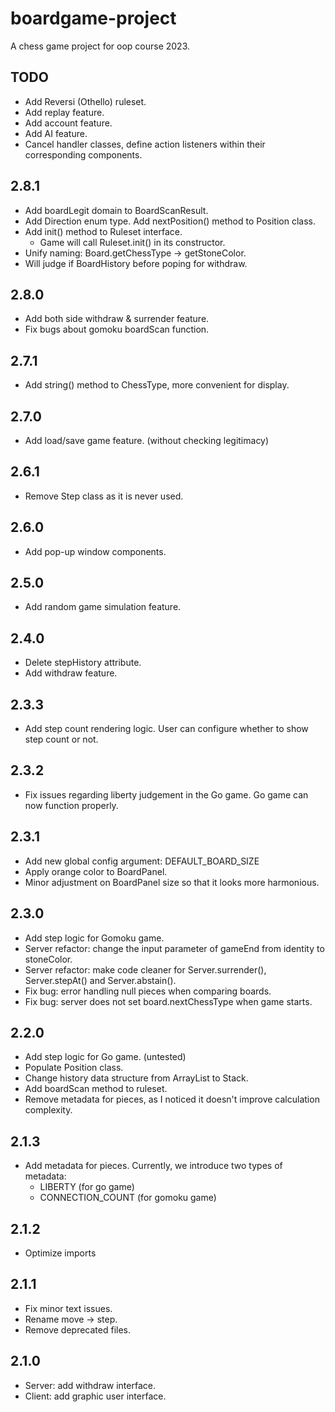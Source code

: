 # boardgame-project
A chess game project for oop course 2023.

## TODO

- Add Reversi (Othello) ruleset.
- Add replay feature.
- Add account feature.
- Add AI feature.
- Cancel handler classes, define action listeners within their corresponding components.

## 2.8.1

- Add boardLegit domain to BoardScanResult.
- Add Direction enum type. Add nextPosition() method to Position class.
- Add init() method to Ruleset interface.
  - Game will call Ruleset.init() in its constructor.
- Unify naming: Board.getChessType -> getStoneColor.
- Will judge if BoardHistory before poping for withdraw.

## 2.8.0
- Add both side withdraw & surrender feature.
- Fix bugs about gomoku boardScan function.

## 2.7.1
- Add string() method to ChessType, more convenient for display.

## 2.7.0
- Add load/save game feature. (without checking legitimacy)

## 2.6.1
- Remove Step class as it is never used.

## 2.6.0
- Add pop-up window components.

## 2.5.0
- Add random game simulation feature.

## 2.4.0
- Delete stepHistory attribute.
- Add withdraw feature.

## 2.3.3
- Add step count rendering logic. User can configure whether to show step count or not.

## 2.3.2
- Fix issues regarding liberty judgement in the Go game. Go game can now function properly.

## 2.3.1
- Add new global config argument: DEFAULT_BOARD_SIZE
- Apply orange color to BoardPanel.
- Minor adjustment on BoardPanel size so that it looks more harmonious.

## 2.3.0
- Add step logic for Gomoku game.
- Server refactor: change the input parameter of gameEnd from identity to stoneColor.
- Server refactor: make code cleaner for Server.surrender(), Server.stepAt() and Server.abstain().
- Fix bug: error handling null pieces when comparing boards.
- Fix bug: server does not set board.nextChessType when game starts.

## 2.2.0
- Add step logic for Go game. (untested)
- Populate Position class.
- Change history data structure from ArrayList to Stack.
- Add boardScan method to ruleset.
- Remove metadata for pieces, as I noticed it doesn't improve calculation complexity.

## 2.1.3
- Add metadata for pieces. Currently, we introduce two types of metadata: 
  - LIBERTY (for go game)
  - CONNECTION_COUNT (for gomoku game) 

## 2.1.2
- Optimize imports

## 2.1.1
- Fix minor text issues.
- Rename move -> step.
- Remove deprecated files.

## 2.1.0
- Server: add withdraw interface.
- Client: add graphic user interface.